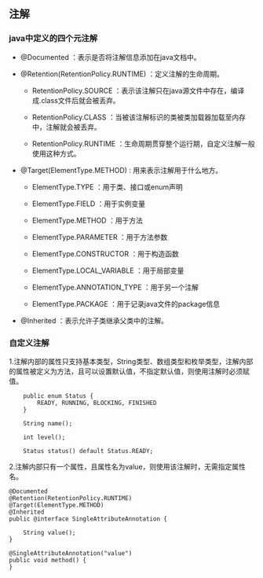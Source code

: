 ## 注解

### java中定义的四个元注解

- @Documented ：表示是否将注解信息添加在java文档中。

- @Retention(RetentionPolicy.RUNTIME) ：定义注解的生命周期。
    
    - RetentionPolicy.SOURCE ：表示该注解只在java源文件中存在，编译成.class文件后就会被丢弃。
    
    - RetentionPolicy.CLASS ：当被该注解标识的类被类加载器加载至内存中，注解就会被丢弃。
    
    - RetentionPolicy.RUNTIME ：生命周期贯穿整个运行期，自定义注解一般使用这种方式。

- @Target(ElementType.METHOD) : 用来表示注解用于什么地方。

    - ElementType.TYPE ：用于类、接口或enum声明
    
    - ElementType.FIELD ：用于实例变量
    
    - ElementType.METHOD ：用于方法
    
    - ElementType.PARAMETER ：用于方法参数
    
    - ElementType.CONSTRUCTOR ：用于构造函数
    
    - ElementType.LOCAL_VARIABLE ：用于局部变量
    
    - ElementType.ANNOTATION_TYPE ：用于另一个注解
    
    - ElementType.PACKAGE ：用于记录java文件的package信息

- @Inherited ：表示允许子类继承父类中的注解。


### 自定义注解

1.注解内部的属性只支持基本类型，String类型、数组类型和枚举类型，注解内部的属性被定义为方法，且可以设置默认值，不指定默认值，则使用注解时必须赋值。

        public enum Status {
            READY, RUNNING, BLOCKING, FINISHED
        }
    
        String name();
    
        int level();
    
        Status status() default Status.READY;

2.注解内部只有一个属性，且属性名为value，则使用该注解时，无需指定属性名。

    @Documented
    @Retention(RetentionPolicy.RUNTIME)
    @Target(ElementType.METHOD)
    @Inherited
    public @interface SingleAttributeAnnotation {
    
        String value();
    }
    
    @SingleAttributeAnnotation("value")
    public void method() {
    }















